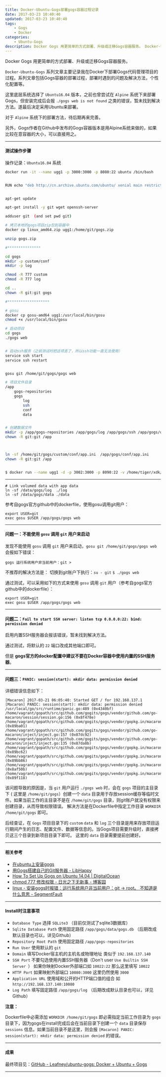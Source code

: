 ```yaml
---
title: Docker-Ubuntu-Gogs部署gogs容器过程记录
date: 2017-03-23 10:40:40
updated: 2017-03-23 10:40:40
tags:
    - Gogs
    - Docker
categories: 
    - Ubuntu-Gogs
description: Docker Gogs 用更简单的方式部署、升级或迁移Gogs容器服务。 Docker-Ubuntu-Gogs 系列文章主要记录我在Docker下部署Gogs代码管理项目的过程。系列文章包括Gogs容器的部署过程，部署时遇到的问题及解决方法，个性化配置等。
---
```


Docker Gogs 用更简单的方式部署、升级或迁移Gogs容器服务。

`Docker-Ubuntu-Gogs` 系列文章主要记录我在Docker下部署Gogs代码管理项目的过程。系列文章包括Gogs容器的部署过程，部署时遇到的问题及解决方法，个性化配置等。

这里底层系统选择了 `Ubuntu16.04` 版本，之前也曾尝试在 `Alpine` 系统下来部署Gogs，但安装完成后会报 `./gogs web is not found` 之类的错误，暂未找到解决方法。遂最后决定采用Ubuntu来部署。

对于 `Alpine` 系统下的部署方法，待后期再来完善。

另外，Gogs作者在Github中发布的Gogs容器版本是用Alpine系统来做的，如果比较在意容器的大小，可以直接用之。

***

#### 测试操作步骤

操作记录：`Ubuntu16.04` 系统

```bash
docker run -it --name ugg1 -p 3000:3000 -p 8080:22 ubuntu /bin/bash


RUN echo "deb http://cn.archive.ubuntu.com/ubuntu/ xenial main restricted universe multiverse" >> /etc/apt/sources.list


apt-get update

apt-get install -y git wget openssh-server

adduser git  (and set pwd git)

# 拷贝本地的gogs项目zip包到容器中
docker cp linux_amd64.zip ugg1:/home/git/gogs.zip

unzip gogs.zip

#***************

cd gogs
mkdir -p custom/conf
mkdir -p log

chmod -R 777 custom
chmod -R 777 log

cd ..
chown -R git:git gogs

#*******************

# gosu
docker cp gosu-amd64 ugg1:/usr/local/bin/gosu
chmod +x /usr/local/bin/gosu

# 启动项目
cd gogs
./gogs web


# 启动ssh服务（之前测试时把这项丢了，所以ssh功能一直无法使用）
service ssh start 
service ssh restart


gosu git /home/git/gogs/gogs web

# 项目文件目录
/app
	gogs-repositories
	gogs
		log
		ssh
		conf
		data


# 创建数据文件
mkdir -p /app/gogs-repositories /app/gogs/log /app/gogs/ssh /app/gogs/data /app/gogs/conf
chown -R git:git /app



ln -sf /home/git/gogs/custom/conf/app.ini  /app/gogs/conf/app.ini
chown -R git:git /app


$ docker run --name ugg1 -d -p 3002:3000 -p 8090:22 -v /home/tiger/xdk/dfile:/app gg1
```

***

```
# Link volumed data with app data
ln -sf /data/gogs/log  ./log
ln -sf /data/gogs/data ./data
```

参考自gogs官方github中的dockerfile，使用gosu调用git用户：

```
export USER=git
exec gosu $USER /app/gogs/gogs web
```

***

#### 问题一：不能使用 `gosu` 调用 `git` 用户来启动

发现不能使用 `gosu` 调用 `git` 用户来启动，`gosu git /home/git/gogs/gogs web` 会报如下错误：

```
gogs 运行系统用户非当前用户：git >
```

不推荐的解决方法是： 切换到git账户下执行：`su - git`  `$ ./gogs web`

通过测试，可以采用如下的方式来使用 `gosu` 调用 `git` 用户（参考自gogs官方github中的dockerfile）：

```
export USER=git
exec gosu $USER /app/gogs/gogs web
```

***

#### 问题二：`Fail to start SSH server: listen tcp 0.0.0.0:22: bind: permission denied`

启用内置SSH服务器会报该错误，暂未找到解决方法。

通过测试，将默认的 `22` 端口改成其他端口即可。

但是 **gogs官方的docker配置中建议不要在Docker容器中使用内置的SSH服务器**。

***

#### 问题三：`PANIC: session(start): mkdir data: permission denied`

详细错误信息如下：

```
[Macaron] 2017-03-21 06:05:40: Started GET / for 192.168.137.1
[Macaron] PANIC: session(start): mkdir data: permission denied
/usr/local/go/src/runtime/panic.go:489 (0x4340bf)
/home/vagrant/gopath/src/github.com/gogits/gogs/vendor/github.com/go-macaron/session/session.go:156 (0x8f478e)
/home/vagrant/gopath/src/github.com/gogits/gogs/vendor/gopkg.in/macaron.v1/context.go:79 (0x89ba01)
/home/vagrant/gopath/src/github.com/gogits/gogs/vendor/github.com/go-macaron/inject/inject.go:157 (0x87dc92)
/home/vagrant/gopath/src/github.com/gogits/gogs/vendor/github.com/go-macaron/inject/inject.go:135 (0x87da8b)
/home/vagrant/gopath/src/github.com/gogits/gogs/vendor/gopkg.in/macaron.v1/context.go:121 (0x89bc62)
/home/vagrant/gopath/src/github.com/gogits/gogs/vendor/gopkg.in/macaron.v1/context.go:112 (0x89bb86)
/home/vagrant/gopath/src/github.com/gogits/gogs/vendor/gopkg.in/macaron.v1/recovery.go:161 (0x8af50b)
/home/vagrant/gopath/src/github.com/gogits/gogs/vendor/gopkg.in/macaron.v1/logger.go:40 (0x89f118)
```

该问题导致的原因是，当 `git` 用户运行 `./gogs web` 时，会在 `gogs` 项目的主目录下 ( 这里是 `/home/git/gogs`）创建一个 `data` 目录用于存放session缓存等临时文件。如果当前工作的主目录不是在 `/home/git/gogs` 目录，则git账户就没有权限来创建目录，从而导致权限错误。
解决方法是在Dockerfile中指定工作目录 `WORKDIR /home/git/gogs` 即可。 

后经查证，在 `Gogs` 项目目录下的 `custom` `data` 和 `log` 三个目录是用来存放项目运行期间产生的日志、配置文件、数据等信息的。当Gogs项目需要升级时，直接拷贝这三个目录到新项目目录下即可。
这里的 `data` 目录需要提前创建好。

***

#### 相关参考

* [在ubuntu上安装gogs](http://amazingw.github.io/2016/03/22/ubuntu-with-gogs.html)
* [用Gogs搭建自己的Git服务器 - LibHappy](https://libhappy.com/2016/01/build-gogs-service/)
* [How To Set Up Gogs on Ubuntu 14.04 | DigitalOcean](https://www.digitalocean.com/community/tutorials/how-to-set-up-gogs-on-ubuntu-14-04)
* [chmod 777 修改权限 - 日光之下无新事 - 博客园](http://www.cnblogs.com/sipher/articles/2429772.html)
* [linux - 安装gogs时报错：运行系统用户非当前用户：git -&gt; root。 不知道是什么意思 - SegmentFault](https://segmentfault.com/q/1010000004608054)

***

#### Install时注意事项

* `Database Type` 选择 `SQLite3` （目前仅测试了sqlite3数据库）
* `Sqlite Database Path` 使用固定路径 `/app/gogs/data/gogs.db` （后期改成默认目录也可以，详见Github）
* `Repository Root Path` 使用固定路径 `/app/gogs-repositories`
* `Run User` 使用默认的 `git`
* `Domain` 填写Docker宿主机的主机名或物理地址 类似于 `192.168.137.140`
* `SSH Port` 不要勾选使用内置SSH服务器（Don't user `Use Builtin SSH Server
`） 如果你映射Docker外部端口如 `10022:22` 那么这里填写 `10022`
* `HTTP Port` 如果映射外部端口 `10080:3000` 这里仍然使用 `3000`
* `Application URL` 使用域和公开的HTTP端口值的组合 如 `http://192.168.137.140:10080`
* `Log Path` 填写固定路径 `/app/gogs/log`  （后期改成默认目录也可以，详见Github）


**注意：**

Dockerfile中必需添加 `WORKDIR /home/git/gogs` 即必需指定当前工作目录为 `gogs` 目录下，因为gogs在install完成后会在当前目录下创建一个 `data` 目录保存 `sessions` 信息。如果当前目录不是这里，则会报 `[Macaron] PANIC: session(start): mkdir data: permission denied` 的错误。

***

#### 成果

最终项目见：[GitHub - Leafney/ubuntu-gogs: Docker + Ubuntu + Gogs](https://github.com/Leafney/ubuntu-gogs)

***
